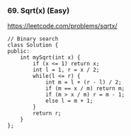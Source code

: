 ### 69. Sqrt(x) (Easy)

https://leetcode.com/problems/sqrtx/

```
// Binary search
class Solution {
public:
    int mySqrt(int x) {
        if (x <= 1) return x;
        int l = 1, r = x / 2;
        while(l <= r) {
            int m = l + (r - l) / 2;
            if (m == x / m) return m;
            if (m > x / m) r = m - 1;
            else l = m + 1;
        }
        return r;
    }
};
```
